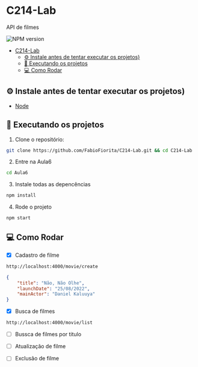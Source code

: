 # C214-Lab

API de filmes

![NPM version](https://img.shields.io/npm/v/npm?label=npm%20version&style=for-the-badge)


- [C214-Lab](#c214-lab)
  - [⚙️ Instale antes de tentar executar os projetos)](#️-instale-antes-de-tentar-executar-os-projetos)
  - [🚀️ Executando os projetos](#️-executando-os-projetos)
  - [💻 Como Rodar](#-como-rodar)

## ⚙️ Instale antes de tentar executar os projetos)
 - [Node](https://nodejs.org/)
 
## 🚀️ Executando os projetos

1. Clone o repositório: 
```bash
git clone https://github.com/FabioFiorita/C214-Lab.git && cd C214-Lab
```
2. Entre na Aula6
```bash
cd Aula6
```

3. Instale todas as depencências
```bash
npm install
```

4. Rode o projeto
```bash
npm start
```
## 💻 Como Rodar
- [x] Cadastro de filme
```bash
http://localhost:4000/movie/create
```
```json
{
    "title": "Não, Não Olhe",
    "launchDate": "25/08/2022",
    "mainActor": "Daniel Kaluuya"
}
```
- [x] Busca de filmes
```bash
http://localhost:4000/movie/list
```
- [ ] Bussca de filmes por titulo
- [ ] Atualização de filme
- [ ] Exclusão de filme

